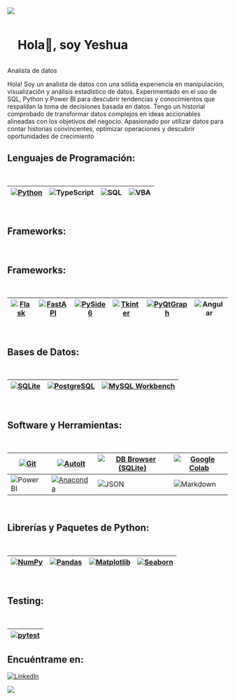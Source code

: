 <!--horizontal divider(gradiant)-->
<img src="https://user-images.githubusercontent.com/73097560/115834477-dbab4500-a447-11eb-908a-139a6edaec5c.gif">
<!--h1 without bottom border-->

<div id="user-content-toc">
  <ul align="left">
    <summary><h1 style="display: inline-block">Hola👋, soy Yeshua</h1></summary>
  </ul>
</div>





Analista de datos

Hola! Soy un analista de datos con una sólida experiencia en manipulación, visualización y análisis estadístico de datos. Experimentado en el uso de SQL, Python y Power BI para descubrir tendencias y conocimientos que respaldan la toma de decisiones basada en datos. Tengo un historial comprobado de transformar datos complejos en ideas accionables alineadas con los objetivos del negocio. Apasionado por utilizar datos para contar historias convincentes, optimizar operaciones y descubrir oportunidades de crecimiento

## Lenguajes de Programación:
<Br>

|[![Python](https://img.shields.io/badge/Python-ffffff?style=for-the-badge&logo=python&logoColor=3776AB)]()|![TypeScript](https://img.shields.io/badge/TypeScript-ffffff?style=for-the-badge&logo=typescript&logoColor=3178C6)|![SQL](https://img.shields.io/badge/SQL-ffffff?style=for-the-badge&logo=sql&logoColor=003366)|![VBA](https://img.shields.io/badge/VBA-ffffff?style=for-the-badge&logo=microsoft-excel&logoColor=217346)|
|---|---|---|---|

<Br>

## Frameworks:
<Br>

## Frameworks:
<Br>

|[![Flask](https://img.shields.io/badge/Flask-ffffff?style=for-the-badge&logo=flask&logoColor=000000)]()|[![FastAPI](https://img.shields.io/badge/FastAPI-ffffff?style=for-the-badge&logo=fastapi&logoColor=009688)](https://fastapi.tiangolo.com/)|[![PySide6](https://img.shields.io/badge/PySide6-ffffff?style=for-the-badge&logo=qt&logoColor=41CD52)](https://wiki.qt.io/Qt_for_Python)|[![Tkinter](https://img.shields.io/badge/Tkinter-ffffff?style=for-the-badge&logo=tkinter&logoColor=FFD700)]()|[![PyQtGraph](https://img.shields.io/badge/PyQtGraph-ffffff?style=for-the-badge&logo=python&logoColor=3776AB)](http://www.pyqtgraph.org/)|![Angular](https://img.shields.io/badge/Angular-ffffff?style=for-the-badge&logo=angular&logoColor=DD0031)|
|---|---|---|---|---|---|

<Br>

## Bases de Datos:
<Br>

|[![SQLite](https://img.shields.io/badge/SQLite-ffffff?style=for-the-badge&logo=sqlite&logoColor=003B57)]()|[![PostgreSQL](https://img.shields.io/badge/PostgreSQL-ffffff?style=for-the-badge&logo=postgresql&logoColor=336791)]()|[![MySQL Workbench](https://img.shields.io/badge/MySQL_Workbench-ffffff?style=for-the-badge&logo=mysql&logoColor=00758F)]()|
|---|---|---|

<Br>

## Software y Herramientas:
<Br>

|[![Git](https://img.shields.io/badge/Git-ffffff?style=for-the-badge&logo=git&logoColor=F05032)]()|[![AutoIt](https://img.shields.io/badge/AutoIt-ffffff?style=for-the-badge&logo=autoit&logoColor=3776AB)]()|[![DB Browser (SQLite)](https://img.shields.io/badge/DB_Browser_(SQLite)-ffffff?style=for-the-badge&logo=sqlite&logoColor=003B57)](https://github.com/sqlitebrowser/sqlitebrowser)|[![Google Colab](https://img.shields.io/badge/Google_Colab-ffffff?style=for-the-badge&logo=google-colab&logoColor=F9AB00)](https://colab.research.google.com/)|
|---|---|---|---|
|![Power BI](https://img.shields.io/badge/Power_BI-ffffff?style=for-the-badge&logo=power-bi&logoColor=F2C811)|[![Anaconda](https://img.shields.io/badge/Anaconda-ffffff?style=for-the-badge&logo=anaconda&logoColor=44A833)]()|![JSON](https://img.shields.io/badge/JSON-ffffff?style=for-the-badge&logo=json&logoColor=000000)|![Markdown](https://img.shields.io/badge/Markdown-ffffff?style=for-the-badge&logo=markdown&logoColor=000000)|

<Br>

## Librerías y Paquetes de Python:
<Br>

|[![NumPy](https://img.shields.io/badge/NumPy-ffffff?style=for-the-badge&logo=numpy&logoColor=013243)](https://numpy.org/)|[![Pandas](https://img.shields.io/badge/Pandas-ffffff?style=for-the-badge&logo=pandas&logoColor=150458)](https://pandas.pydata.org/)|[![Matplotlib](https://img.shields.io/badge/Matplotlib-ffffff?style=for-the-badge&logo=python&logoColor=3776AB)](https://matplotlib.org/)|[![Seaborn](https://img.shields.io/badge/Seaborn-ffffff?style=for-the-badge&logo=python&logoColor=3776AB)]()
|---|---|---|---|

<Br>

## Testing:
<Br>

|[![pytest](https://img.shields.io/badge/pytest-ffffff?style=for-the-badge&logo=pytest&logoColor=0A9EDC)](https://docs.pytest.org/)|
|---|


## Encuéntrame en:

[![LinkedIn](https://img.shields.io/badge/LinkedIn-Yeshua_Sanchez-0077B5?style=for-the-badge&logo=linkedin&logoColor=white&labelColor=101010)](https://www.linkedin.com/in/yeshua-s-4294a4229/)



<!--horizontal divider(gradiant)-->
<img src="https://user-images.githubusercontent.com/73097560/115834477-dbab4500-a447-11eb-908a-139a6edaec5c.gif">
<!--h1 without bottom border-->
